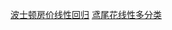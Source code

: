 
[波士顿房价线性回归](https://github.com/Ayiing/Neural_Networks_from_MS/blob/master/day06_Boston_housing.py)
[鸢尾花线性多分类](https://github.com/Ayiing/Neural_Networks_from_MS/blob/master/day07_iris_classifier.py)
